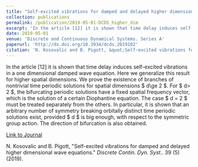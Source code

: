 ```yaml
---
title: "Self-excited vibrations for damped and delayed higher dimensional wave equations"
collection: publications
permalink: /publication/2019-05-01-DCDS_higher_dim
excerpt: 'In the article [12] it is shown that time delay induces self-excited vibrations in a one dimensional damped wave equation. Here we generalize this result for higher spatial dimensions. We prove the existence of branches of nontrivial time periodic solutions for spatial dimensions $ d\ge 2 $. For $ d> 2 $, the bifurcating periodic solutions have a fixed spatial frequency vector, which is the solution of a certain Diophantine equation. The case $ d = 2 $ must be treated separately from the others. In particular, it is shown that an arbitrary number of symmetry breaking orbitally distinct time periodic solutions exist, provided $ d $ is big enough, with respect to the symmetric group action. The direction of bifurcation is also obtained.'
date: 2019-05-01
venue: 'Discrete and Continuous Dynamical Systems. Series A'
paperurl: 'http://dx.doi.org/10.3934/dcds.2019102'
citation: 'N. Kosovalic and B. Pigott, &quot;Self-excited vibrations for damped and delayed higher dimensional wave equations.&quot; <i> Discrete Contin. Dyn. Syst.</i>. 39 (5) (2019).'
---
```

In the article [12] it is shown that time delay induces self-excited vibrations in a one dimensional damped wave equation. Here we generalize this result for higher spatial dimensions. We prove the existence of branches of nontrivial time periodic solutions for spatial dimensions $ d\ge 2 $. For $ d> 2 $, the bifurcating periodic solutions have a fixed spatial frequency vector, which is the solution of a certain Diophantine equation. The case $ d = 2 $ must be treated separately from the others. In particular, it is shown that an arbitrary number of symmetry breaking orbitally distinct time periodic solutions exist, provided $ d $ is big enough, with respect to the symmetric group action. The direction of bifurcation is also obtained.


[Link to Journal](http://dx.doi.org/10.3934/dcds.2019102)

N. Kosovalic and B. Pigott, &quot;Self-excited vibrations for damped and delayed higher dimensional wave equations.&quot; <i> Discrete Contin. Dyn. Syst.</i>. 39 (5) (2019).

